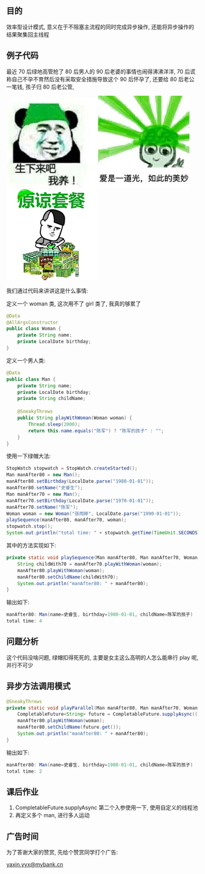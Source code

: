 ## 目的

效率型设计模式, 意义在于不阻塞主流程的同时完成异步操作, 还能将异步操作的结果聚集回主线程

## 例子代码

最近 70 后绿地高管抢了 80 后男人的 90 后老婆的事情也闹得沸沸洋洋,  70 后谎称自己不孕不育然后没有采取安全措施导致这个 90 后怀孕了, 还要给 80 后老公一笔钱, 孩子归 80 后老公管,

![](/assets/2020052300.png)![](/assets/2020052301.png)![](/assets/2020052302.png)

我们通过代码来讲讲这是什么事情:

定义一个 woman 类, 这次用不了 girl 类了, 我真的够累了

```java
@Data
@AllArgsConstructor
public class Woman {
    private String name;
    private LocalDate birthday;
}
```

定义一个男人类:

```java
@Data
public class Man {
    private String name;
    private LocalDate birthday;
    private String childName;

    @SneakyThrows
    public String playWithWoman(Woman woman) {
        Thread.sleep(2000);
        return this.name.equals("陈军") ? "陈军的孩子" : "";
    }
}
```

使用一下绿帽大法:

```java
StopWatch stopwatch = StopWatch.createStarted();
Man manAfter80 = new Man();
manAfter80.setBirthday(LocalDate.parse("1980-01-01"));
manAfter80.setName("史睿生");
Man manAfter70 = new Man();
manAfter70.setBirthday(LocalDate.parse("1970-01-01"));
manAfter70.setName("陈军");
Woman woman = new Woman("张雨婷", LocalDate.parse("1990-01-01"));
playSequence(manAfter80, manAfter70, woman);
stopwatch.stop();
System.out.println("total time: " + stopwatch.getTime(TimeUnit.SECONDS));
```

其中的方法实现如下:

```java
private static void playSequence(Man manAfter80, Man manAfter70, Woman woman) {
    String childWith70 = manAfter70.playWithWoman(woman);
    manAfter80.playWithWoman(woman);
    manAfter80.setChildName(childWith70);
    System.out.println("manAfter80: " + manAfter80);
}
```

输出如下:

```java
manAfter80: Man(name=史睿生, birthday=1980-01-01, childName=陈军的孩子)
total time: 4
```

## 问题分析

这个代码没啥问题, 绿帽扣得死死的, 主要是女主这么高明的人怎么能串行 play 呢, 并行不可少

## 异步方法调用模式

```java
@SneakyThrows
private static void playParallel(Man manAfter80, Man manAfter70, Woman woman) {
    CompletableFuture<String> future = CompletableFuture.supplyAsync(() -> manAfter70.playWithWoman(woman));
    manAfter80.playWithWoman(woman);
    manAfter80.setChildName(future.get());
    System.out.println("manAfter80: " + manAfter80);
}
```

输出如下:

```java
manAfter80: Man(name=史睿生, birthday=1980-01-01, childName=陈军的孩子)
total time: 2
```

## 课后作业

1. CompletableFuture.supplyAsync 第二个入参使用一下, 使用自定义的线程池
2. 再定义多个 man, 进行多人运动

## 广告时间

为了答谢大家的赞赏, 先给个赞赏同学打个广告:



yaxin.yyx@mybank.cn

